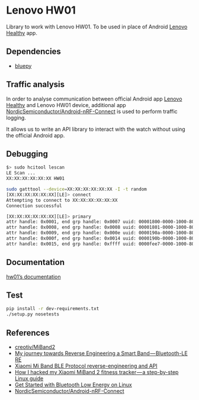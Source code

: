 Lenovo HW01
===========

Library to work with Lenovo HW01. To be used in place of Android [Lenovo Healthy](https://play.google.com/store/apps/details?id=com.lenovohw.base.framework) app.

Dependencies
------------
 - [bluepy](https://github.com/IanHarvey/bluepy)


Traffic analysis
----------------
In order to analyse communication between official Android app [Lenovo Healthy](https://play.google.com/store/apps/details?id=com.lenovohw.base.framework&hl=en_US) and Lenovo HW01 device, additional app [NordicSemiconductor/Android-nRF-Connect](https://github.com/NordicSemiconductor/Android-nRF-Connect) is used to perform traffic logging.

It allows us to write an API library to interact with the watch without using the official Android app.

Debugging
---------
```bash
$> sudo hcitool lescan
LE Scan ...
XX:XX:XX:XX:XX:XX HW01
```

```bash
sudo gatttool --device=XX:XX:XX:XX:XX:XX -I -t random
[XX:XX:XX:XX:XX:XX][LE]> connect
Attempting to connect to XX:XX:XX:XX:XX:XX
Connection successful

[XX:XX:XX:XX:XX:XX][LE]> primary
attr handle: 0x0001, end grp handle: 0x0007 uuid: 00001800-0000-1000-8000-00805f9b34fb
attr handle: 0x0008, end grp handle: 0x0008 uuid: 00001801-0000-1000-8000-00805f9b34fb
attr handle: 0x0009, end grp handle: 0x000e uuid: 0000190a-0000-1000-8000-00805f9b34fb
attr handle: 0x000f, end grp handle: 0x0014 uuid: 0000190b-0000-1000-8000-00805f9b34fb
attr handle: 0x0015, end grp handle: 0xffff uuid: 0000fee7-0000-1000-8000-00805f9b34fb
```

Documentation
-------------
[hw01’s documentation](https://nabilbendafi.github.io/HW01/index.html)

Test
----
```bash
pip install -r dev-requirements.txt
./setup.py nosetests
```

References
----------
 - [creotiv/MiBand2](https://github.com/creotiv/MiBand2)
 - [My journey towards Reverse Engineering a Smart Band — Bluetooth-LE RE](https://medium.com/@arunmag/my-journey-towards-reverse-engineering-a-smart-band-bluetooth-le-re-d1dea00e4de2)
 - [Xiaomi Mi Band BLE Protocol reverse-engineering and API](http://androiders-newbie.blogspot.com/2014/12/xiaomi-mi-band-ble-protocol-reverse.html)
 - [How I hacked my Xiaomi MiBand 2 fitness tracker — a step-by-step Linux guide](https://medium.com/machine-learning-world/how-i-hacked-xiaomi-miband-2-to-control-it-from-linux-a5bd2f36d3ad)
 - [Get Started with Bluetooth Low Energy on Linux](https://www.jaredwolff.com/blog/get-started-with-bluetooth-low-energy/)
 - [NordicSemiconductor/Android-nRF-Connect](https://github.com/NordicSemiconductor/Android-nRF-Connect)
